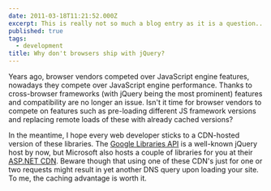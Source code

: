 ```yaml
---
date: 2011-03-18T11:21:52.000Z
excerpt: This is really not so much a blog entry as it is a question... why don't browsers "ship" with jQuery and other common frameworks?
published: true
tags:
  - development
title: Why don't browsers ship with jQuery?
---
```

Years ago, browser vendors competed over JavaScript engine features, nowadays they compete over JavaScript engine performance. Thanks to cross-browser frameworks (with jQuery being the most prominent) features and compatibility are no longer an issue. Isn't it time for browser vendors to compete on features such as pre-loading different JS framework versions and replacing remote loads of these with already cached versions?

In the meantime, I hope every web developer sticks to a CDN-hosted version of these libraries. The [Google Libraries API](https://developers.google.com/speed/libraries?csw=1) is a well-known jQuery host by now, but Microsoft also hosts a couple of libraries for you at their [ASP.NET CDN](https://docs.microsoft.com/en-us/aspnet/ajax/cdn/overview). Beware though that using one of these CDN's just for one or two requests might result in yet another DNS query upon loading your site. To me, the caching advantage is worth it.
